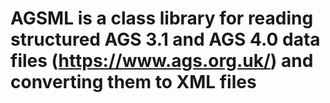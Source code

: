 # AGSML is a class library for reading structured AGS 3.1 and AGS 4.0 data files (https://www.ags.org.uk/) and converting them to XML files

